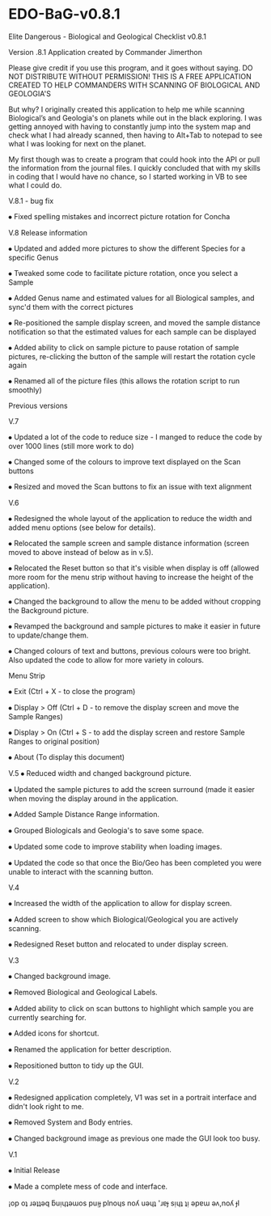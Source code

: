 # EDO-BaG-v0.8.1
Elite Dangerous - Biological and Geological Checklist v0.8.1

Version .8.1                                Application created by Commander Jimerthon

Please give credit if you use this program, and it goes without saying. DO NOT DISTRIBUTE WITHOUT PERMISSION!
THIS IS A FREE APPLICATION CREATED TO HELP COMMANDERS WITH SCANNING OF BIOLOGICAL AND GEOLOGIA'S

But why?
I originally created this application to help me while scanning Biological’s and Geologia's on planets while out in the black exploring. I was getting annoyed with having to constantly jump into the system map and check what I had already scanned, then having to Alt+Tab to notepad to see what I was looking for next on the planet.

My first though was to create a program that could hook into the API or pull the information from the journal files. I quickly concluded that with my skills in coding that I would have no chance, so I started working in VB to see what I could do.

V.8.1 - bug fix

⦁ Fixed spelling mistakes and incorrect picture rotation for Concha


V.8 Release information

⦁ Updated and added more pictures to show the different Species for a specific Genus 

⦁ Tweaked some code to facilitate picture rotation, once you select a Sample

⦁ Added Genus name and estimated values for all Biological samples, and sync'd them with the correct pictures

⦁ Re-positioned the sample display screen, and moved the sample distance notification so that the estimated values for each sample can be displayed

⦁ Added ability to click on sample picture to pause rotation of sample pictures, re-clicking the button of the sample will restart the rotation cycle again

⦁ Renamed all of the picture files (this allows the rotation script to run smoothly)



Previous versions

V.7

⦁ Updated a lot of the code to reduce size - I manged to reduce the code by over 1000 lines (still more work to do) 

⦁ Changed some of the colours to improve text displayed on the Scan buttons 

⦁ Resized and moved the Scan buttons to fix an issue with text alignment


V.6

⦁ Redesigned the whole layout of the application to reduce the width and added menu options (see below for details).

⦁ Relocated the sample screen and sample distance information (screen moved to above instead of below as in v.5).

⦁ Relocated the Reset button so that it's visible when display is off (allowed more room for the menu strip without having to increase the height of the application).

⦁ Changed the background to allow the menu to be added without cropping the Background picture.

⦁ Revamped the background and sample pictures to make it easier in future to update/change them.

⦁ Changed colours of text and buttons, previous colours were too bright. Also updated the code to allow for more variety in colours.

Menu Strip

⦁ Exit		(Ctrl + X - to close the program)

⦁ Display > Off	(Ctrl + D - to remove the display screen and move the Sample Ranges)

⦁ Display > On	(Ctrl + S - to add the display screen and restore Sample Ranges to original position)

⦁ About		(To display this document)


V.5
⦁ Reduced width and changed background picture.

⦁ Updated the sample pictures to add the screen surround (made it easier when moving the display around in the application.

⦁ Added Sample Distance Range information.

⦁ Grouped Biologicals and Geologia's to save some space.

⦁ Updated some code to improve stability when loading images.

⦁ Updated the code so that once the Bio/Geo has been completed you were unable to interact with the scanning button.



V.4

⦁ Increased the width of the application to allow for display screen.

⦁ Added screen to show which Biological/Geological you are actively scanning.

⦁ Redesigned Reset button and relocated to under display screen.



V.3

⦁ Changed background image.

⦁ Removed Biological and Geological Labels.

⦁ Added ability to click on scan buttons to highlight which sample you are currently searching for.

⦁ Added icons for shortcut.

⦁ Renamed the application for better description.

⦁ Repositioned button to tidy up the GUI.


V.2

⦁ Redesigned application completely, V1 was set in a portrait interface and didn't look right to me.

⦁ Removed System and Body entries.

⦁ Changed background image as previous one made the GUI look too busy.


V.1

⦁ Initial Release

⦁ Made a complete mess of code and interface.


¡op oʇ ɹǝʇʇǝq ƃuᴉɥʇǝɯos puᴉɟ plnoɥs noʎ uǝɥʇ 'ɹɐɟ sᴉɥʇ ʇᴉ ǝpɐɯ ǝʌ,noʎ ɟI

